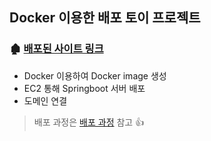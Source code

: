 ## Docker 이용한 배포 토이 프로젝트
### 🏚️ [배포된 사이트 링크](http://docker-bappo.o-r.kr:8080/)

- Docker 이용하여 Docker image 생성
- EC2 통해 Springboot 서버 배포
- 도메인 연결

> 배포 과정은 [배포 과정](https://nicemooji.tistory.com/65) 참고 👍 
